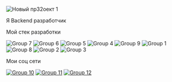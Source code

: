 ![Новый пр32оект 1](https://user-images.githubusercontent.com/93602867/227731178-770541d8-71ea-4396-bb31-1dd0eec5fe99.png)

Я Backend разработчик


Мой стек разработки

![Group 7](https://user-images.githubusercontent.com/93602867/227555873-bd503057-3840-4ffa-9f82-5a58921e095e.png) ![Group 6](https://user-images.githubusercontent.com/93602867/227555928-3b276040-f5b9-4d86-a3bc-7c8a1592d578.png) ![Group 5](https://user-images.githubusercontent.com/93602867/227556058-00c77b45-136a-48dd-a339-98fcc816dd5e.png) ![Group 4](https://user-images.githubusercontent.com/93602867/227556168-c050e565-2c15-4cc2-a551-e1b565aeb865.png) ![Group 9](https://user-images.githubusercontent.com/93602867/227556423-b3fbb12d-478b-47bb-939b-bd5f18d0b4ec.png) ![Group 1](https://user-images.githubusercontent.com/93602867/227556295-ba959a11-8be2-4439-95c8-97bf11373bca.png) ![Group 8](https://user-images.githubusercontent.com/93602867/227556514-d3dd395e-0809-4aec-8800-fb31975578b7.png) ![Group 2](https://user-images.githubusercontent.com/93602867/227556574-82d0bca9-133f-4634-bb19-e296b4f1290e.png) ![Group 3](https://user-images.githubusercontent.com/93602867/227556644-92f4872e-4d24-4fb6-a5c0-e4048c808c2e.png)

Мои соц сети

<a href="https://t.me/DanilChagarnoy">![Group 10](https://user-images.githubusercontent.com/93602867/227558436-05389095-b8bf-459a-9f9b-aedfcb2abe4b.png)</a> <a href="https://vk.com/danilggh">![Group 11](https://user-images.githubusercontent.com/93602867/227558519-11a4f1bb-d3b1-4ada-bb5e-2ef8b0297386.png)</a> <a href="https://github.com/Danil148">![Group 12](https://user-images.githubusercontent.com/93602867/227558594-962fce35-3c76-474b-8b2b-95a957cd0c9f.png)</a>
